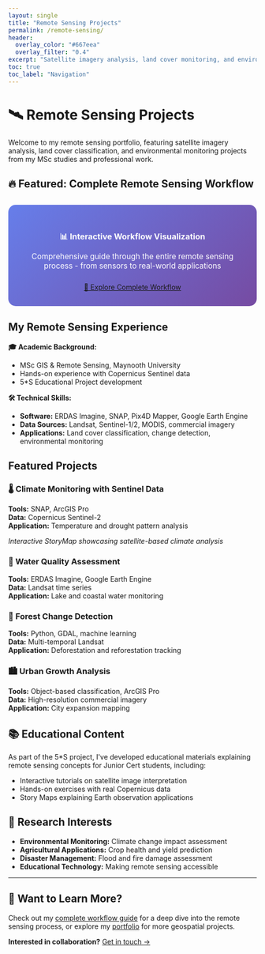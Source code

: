 ```yaml
---
layout: single
title: "Remote Sensing Projects"
permalink: /remote-sensing/
header:
  overlay_color: "#667eea"
  overlay_filter: "0.4"
excerpt: "Satellite imagery analysis, land cover monitoring, and environmental applications using advanced remote sensing techniques"
toc: true
toc_label: "Navigation"
---
```


# 🛰️ Remote Sensing Projects

Welcome to my remote sensing portfolio, featuring satellite imagery analysis, land cover classification, and environmental monitoring projects from my MSc studies and professional work.

## 🔥 **Featured: Complete Remote Sensing Workflow**

<div style="background: linear-gradient(135deg, #667eea 0%, #764ba2 100%); padding: 30px; border-radius: 15px; margin: 30px 0; text-align: center;">
  <h3 style="color: white; margin-bottom: 15px;">📊 Interactive Workflow Visualization</h3>
  <p style="color: white; font-size: 1.1em; margin-bottom: 25px;">Comprehensive guide through the entire remote sensing process - from sensors to real-world applications</p>
  <a href="/remote-sensing/workflow/" class="btn btn--primary btn--large">🚀 Explore Complete Workflow</a>
</div>

## My Remote Sensing Experience

**🎓 Academic Background:**
- MSc GIS & Remote Sensing, Maynooth University
- Hands-on experience with Copernicus Sentinel data
- 5*S Educational Project development

**🛠️ Technical Skills:**
- **Software:** ERDAS Imagine, SNAP, Pix4D Mapper, Google Earth Engine
- **Data Sources:** Landsat, Sentinel-1/2, MODIS, commercial imagery
- **Applications:** Land cover classification, change detection, environmental monitoring

## Featured Projects

### 🌡️ Climate Monitoring with Sentinel Data
**Tools:** SNAP, ArcGIS Pro  
**Data:** Copernicus Sentinel-2  
**Application:** Temperature and drought pattern analysis  

*Interactive StoryMap showcasing satellite-based climate analysis*

### 🌊 Water Quality Assessment
**Tools:** ERDAS Imagine, Google Earth Engine  
**Data:** Landsat time series  
**Application:** Lake and coastal water monitoring  

### 🌳 Forest Change Detection
**Tools:** Python, GDAL, machine learning  
**Data:** Multi-temporal Landsat  
**Application:** Deforestation and reforestation tracking  

### 🏙️ Urban Growth Analysis
**Tools:** Object-based classification, ArcGIS Pro  
**Data:** High-resolution commercial imagery  
**Application:** City expansion mapping  

## 📚 Educational Content

As part of the 5*S project, I've developed educational materials explaining remote sensing concepts for Junior Cert students, including:

- Interactive tutorials on satellite image interpretation
- Hands-on exercises with real Copernicus data
- Story Maps explaining Earth observation applications

## 🔬 Research Interests

- **Environmental Monitoring:** Climate change impact assessment
- **Agricultural Applications:** Crop health and yield prediction  
- **Disaster Management:** Flood and fire damage assessment
- **Educational Technology:** Making remote sensing accessible

---

## 🚀 **Want to Learn More?**

Check out my [complete workflow guide](/remote-sensing/workflow/) for a deep dive into the remote sensing process, or explore my [portfolio](/portfolio/) for more geospatial projects.

**Interested in collaboration?** [Get in touch →](/contact/)
